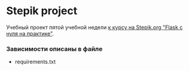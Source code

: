 # Stepik project

Учебный проект пятой учебной недели  [к курсу на Stepik.org "Flask с нуля на практике"](<https://stepik.org/course/61900>).
### Зависимости описаны в файле
* requirements.txt